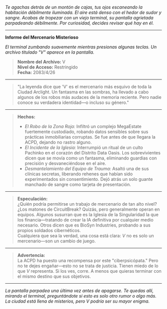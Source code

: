 _Te agachas detrás de un montón de cajas, tus ojos escaneando la habitación débilmente iluminada. El aire está denso con el hedor de sudor y sangre. Acabas de tropezar con un viejo terminal, su pantalla agrietada parpadeando débilmente. Por curiosidad, decides revisar qué hay en él._

---

**Informe del Mercenario Misterioso**

_El terminal zumbando suavemente mientras presionas algunas teclas. Un archivo titulado "V" aparece en la pantalla._

> **Nombre del Archivo:** V  
> **Nivel de Acceso:** Restringido  
> **Fecha:** 2083/4/26

---

> "La leyenda dice que 'V' es el mercenario más esquivo de toda la Ciudad Arclight. Un fantasma en las sombras, ha llevado a cabo algunos de los robos más audaces de la memoria reciente. Pero nadie conoce su verdadera identidad—o incluso su género."

---

> **Hechos:**
>
> - _El Robo de la Zona Roja:_ Infiltró un complejo MegaEstate fuertemente custodiado, robando datos sensibles sobre sus prácticas inmobiliarias corruptas. Se fue antes de que llegara la ACPD, dejando no rastro alguno.
> - _El Incidente de la Iglesia:_ Interrumpió un ritual de un culto Pachinko en el corazón del Distrito Data Oasis. Los sobrevivientes dicen que se movía como un fantasma, eliminando guardias con precisión y desvaneciéndose en el aire.
> - _Desmantelamiento del Equipo de Trauma:_ Asaltó una de sus clínicas secretas, liberando rehenes que habían sido experimentados sin consentimiento. Dejó atrás un solo guante manchado de sangre como tarjeta de presentación.

---

> **Especulación:**  
> ¿Quién podría permitirse un trabajo de mercenario de tan alto nivel? ¿Los matones de CircuitBreak? Quizás, pero generalmente operan en equipos. Algunos susurran que es la Iglesia de la Singularidad la que los financia—tratando de crear la IA definitiva por cualquier medio necesario. Otros dicen que es BioSyn Industries, probando a sus propios soldados cibernéticos.  
> Cualquiera que sea la verdad, una cosa está clara: _V_ no es solo un mercenario—son un cambio de juego.

---

> **Advertencia:**  
> La ACPD ha puesto una recompensa por este "ciberpsicópata." Pero no te dejes engañar—esto no se trata de justicia. Tienen miedo de lo que _V_ representa. Si los ves, corre. A menos que quieras terminar con el mismo destino que sus objetivos.

---

*La pantalla parpadea una última vez antes de apagarse. Te quedas allí, mirando el terminal, preguntándote si esto es solo otro rumor o algo más. La ciudad está llena de misterios, pero *V* podría ser su mayor enigma.*
